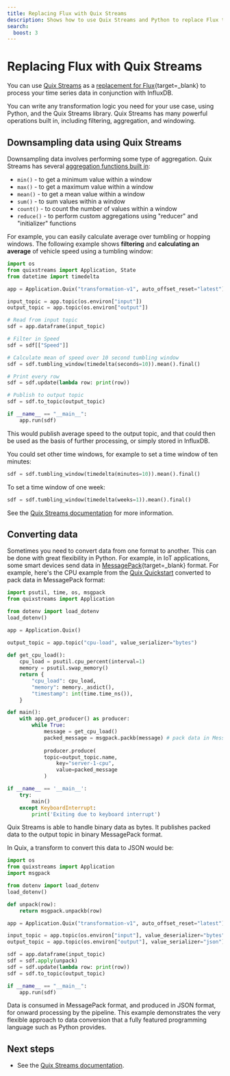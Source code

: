 ```yaml
---
title: Replacing Flux with Quix Streams
description: Shows how to use Quix Streams and Python to replace Flux to perform filtering, aggregations, downsampling, and conversion of complex data to JSON.
search:
  boost: 3
---
```


# Replacing Flux with Quix Streams

You can use [Quix Streams](https://quix.io/docs/quix-streams/introduction.html) as a [replacement for Flux](https://docs.influxdata.com/influxdb/v2/process-data/common-tasks/){target=_blank} to process your time series data in conjunction with InfluxDB. 

You can write any transformation logic you need for your use case, using Python, and the Quix Streams library. Quix Streams has many powerful operations built in, including filtering, aggregation, and windowing.

## Downsampling data using Quix Streams

Downsampling data involves performing some type of aggregation. Quix Streams has several [aggregation functions built in](https://quix.io/docs/quix-streams/introduction.html):

* `min()` - to get a minimum value within a window
* `max()` - to get a maximum value within a window
* `mean()` - to get a mean value within a window
* `sum()` - to sum values within a window
* `count()` - to count the number of values within a window
* `reduce()` - to perform custom aggregations using "reducer" and "initializer" functions

For example, you can easily calculate average over tumbling or hopping windows. The following example shows **filtering** and **calculating an average** of vehicle speed using a tumbling window:

``` python
import os
from quixstreams import Application, State
from datetime import timedelta

app = Application.Quix("transformation-v1", auto_offset_reset="latest")

input_topic = app.topic(os.environ["input"])
output_topic = app.topic(os.environ["output"])

# Read from input topic
sdf = app.dataframe(input_topic)

# Filter in Speed
sdf = sdf[["Speed"]]

# Calculate mean of speed over 10 second tumbling window
sdf = sdf.tumbling_window(timedelta(seconds=10)).mean().final()

# Print every row
sdf = sdf.update(lambda row: print(row))

# Publish to output topic
sdf = sdf.to_topic(output_topic)

if __name__ == "__main__":
    app.run(sdf)
```

This would publish average speed to the output topic, and that could then be used as the basis of further processing, or simply stored in InfluxDB.

You could set other time windows, for example to set a time window of ten minutes:

``` python
sdf = sdf.tumbling_window(timedelta(minutes=10)).mean().final()
```

To set a time window of one week:

``` python
sdf = sdf.tumbling_window(timedelta(weeks=1)).mean().final()
```

See the [Quix Streams documentation](https://quix.io/docs/quix-streams/introduction.html) for more information.

## Converting data

Sometimes you need to convert data from one format to another. This can be done with great flexibility in Python. For example, in IoT applications, some smart devices send data in [MessagePack](https://msgpack.org/){target=_blank} format. For example, here's the CPU example from the [Quix Quickstart](../../../get-started/quickstart.md) converted to pack data in MessagePack format:

``` python
import psutil, time, os, msgpack
from quixstreams import Application

from dotenv import load_dotenv
load_dotenv()

app = Application.Quix()

output_topic = app.topic("cpu-load", value_serializer="bytes")
    
def get_cpu_load():
    cpu_load = psutil.cpu_percent(interval=1)
    memory = psutil.swap_memory()
    return {
        "cpu_load": cpu_load,
        "memory": memory._asdict(),
        "timestamp": int(time.time_ns()),
    }

def main():
    with app.get_producer() as producer:
        while True:                
            message = get_cpu_load()
            packed_message = msgpack.packb(message) # pack data in MessagePack format
            
            producer.produce(
            topic=output_topic.name,
                key="server-1-cpu",
                value=packed_message
            )

if __name__ == '__main__':
    try:
        main()
    except KeyboardInterrupt:
        print('Exiting due to keyboard interrupt')    
```

Quix Streams is able to handle binary data as bytes. It publishes packed data to the output topic in binary MessagePack format.

In Quix, a transform to convert this data to JSON would be:

``` python
import os
from quixstreams import Application
import msgpack

from dotenv import load_dotenv
load_dotenv()

def unpack(row):
    return msgpack.unpackb(row)

app = Application.Quix("transformation-v1", auto_offset_reset="latest")

input_topic = app.topic(os.environ["input"], value_deserializer="bytes")
output_topic = app.topic(os.environ["output"], value_serializer="json")

sdf = app.dataframe(input_topic)
sdf = sdf.apply(unpack)
sdf = sdf.update(lambda row: print(row))
sdf = sdf.to_topic(output_topic)

if __name__ == "__main__":
    app.run(sdf)
```

Data is consumed in MessagePack format, and produced in JSON format, for onward processing by the pipeline. This example demonstrates the very flexible approach to data conversion that a fully featured programming language such as Python provides.

## Next steps

* See the [Quix Streams documentation](https://quix.io/docs/quix-streams/introduction.html).
